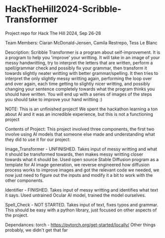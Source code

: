 # HackTheHill2024-Scribble-Transformer
Project repo for Hack The Hill 2024, Sep 26-28

Team Members: Ciaran McDonald-Jensen, Camila Restrepo, Tess Le Blanc

Description: Scribble Transformer is a program about self-improvement. It is a program to help you 'improve' your writting. It will take in an image of your messy handwritting, try to interpret the letters that are written, perform a spell/grammar check and possibly fix your grammar, then transform it towards slightly neater writting with better grammar/spelling. It then tries to interpret the only slightly messy writting again, performing the loop over and over again, each time getting to slightly nicer writting, and possibly changing your sentence completely towards what the program thinks you should have written. You will end up with a series of images of the steps you should take to improve your hand writting :)

NOTE: This is an unfinished project! We spent the hackathon learning a ton about AI and it was an incredible experience, but this is not a functioning project

Contents of Project: This project involved three components, the first two involve using AI models that someone else made and understanding what they did to use it for our project:

Image_Transformer - UNFINISHED. Takes input of messy writting and what it should be transformed towards, then makes messy writting closer towards what it should be. Used open source Stable Diffusion program as a template for AI image generation, we reverse engineered how diffusion process works to improve images and got the relevant code we needed, we now just need to figure out the inputs and modify it a bit to work with the other components.

Identifier - FINISHED. Takes input of messy writting and identifies what text it says. Used untrained Ocular AI model, trained the model ourselves.

Spell_Check - NOT STARTED. Takes input of text, fixes typos and grammar. This should be easy with a python library, just focused on other aspects of the project.












Dependances:
torch - https://pytorch.org/get-started/locally/
Other things probably, we didn't get that far